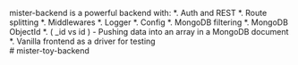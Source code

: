 mister-backend is a powerful backend with:
*. Auth and REST
*. Route splitting
*. Middlewares
*. Logger
*. Config
*. MongoDB filtering
*. MongoDB ObjectId
*. ( _id vs id ) - Pushing data into an array in a MongoDB document
*. Vanilla frontend as a driver for testing    
#   m i s t e r - t o y - b a c k e n d  
 